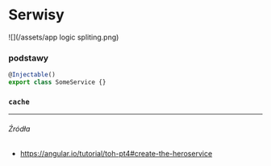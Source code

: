 # Serwisy

![](/assets/app logic spliting.png)

### podstawy

```js
@Injectable()
export class SomeService {}
```

### `cache`

---

###### Źródła

* https://angular.io/tutorial/toh-pt4#create-the-heroservice